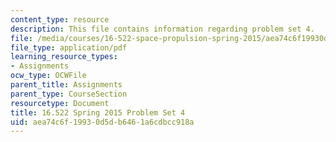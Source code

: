 ```yaml
---
content_type: resource
description: This file contains information regarding problem set 4.
file: /media/courses/16-522-space-propulsion-spring-2015/aea74c6f19930d5db6461a6cdbcc918a_MIT16_522S15_PS4.pdf
file_type: application/pdf
learning_resource_types:
- Assignments
ocw_type: OCWFile
parent_title: Assignments
parent_type: CourseSection
resourcetype: Document
title: 16.522 Spring 2015 Problem Set 4
uid: aea74c6f-1993-0d5d-b646-1a6cdbcc918a
---
```

